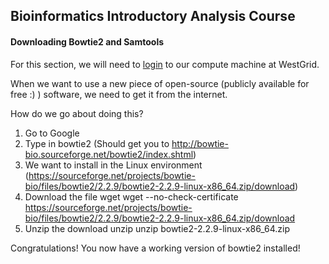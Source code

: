 ## Bioinformatics Introductory Analysis Course
#### Downloading Bowtie2 and Samtools

For this section, we will need to [login](https://github.com/Phillip-a-richmond/Bioinformatics-Introductory-Analysis-Course/blob/master/LoginToWestGrid.md) to our compute machine at WestGrid.  


When we want to use a new piece of open-source (publicly available for free :) ) software, we need to get it from the internet.

How do we go about doing this?
 1. Go to Google
 2. Type in bowtie2 (Should get you to http://bowtie-bio.sourceforge.net/bowtie2/index.shtml)
 3. We want to install in the Linux environment (https://sourceforge.net/projects/bowtie-bio/files/bowtie2/2.2.9/bowtie2-2.2.9-linux-x86_64.zip/download)
 4. Download the file
    wget <link>
    wget --no-check-certificate https://sourceforge.net/projects/bowtie-bio/files/bowtie2/2.2.9/bowtie2-2.2.9-linux-x86_64.zip/download 
 5. Unzip the download
    unzip <filename>
    unzip bowtie2-2.2.9-linux-x86_64.zip
 
 
Congratulations!  You now have a working version of bowtie2 installed!






